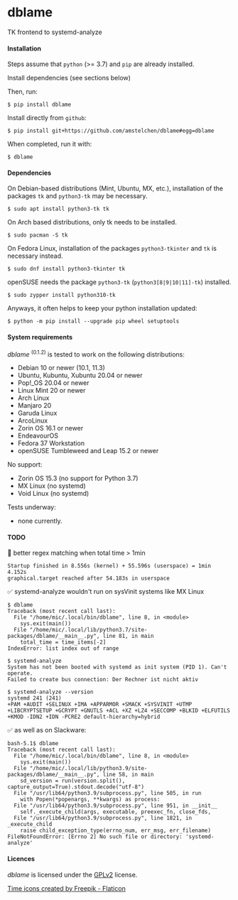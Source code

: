 # dblame

TK frontend to systemd-analyze

#### Installation

Steps assume that `python` (>= 3.7) and `pip` are already installed.

Install dependencies (see sections below)

Then, run:

    $ pip install dblame

Install directly from ``github``:


    $ pip install git+https://github.com/amstelchen/dblame#egg=dblame

When completed, run it with:

    $ dblame

#### Dependencies

On Debian-based distributions (Mint, Ubuntu, MX, etc.), installation of the packages `tk` and `python3-tk` may be necessary.

    $ sudo apt install python3-tk tk

On Arch based distributions, only tk needs to be installed.

    $ sudo pacman -S tk

On Fedora Linux, installation of the packages `python3-tkinter` and `tk` is necessary instead.

    $ sudo dnf install python3-tkinter tk

openSUSE needs the package `python3-tk` (`python3[8|9|10|11]-tk`) installed.

    $ sudo zypper install python310-tk

Anyways, it often helps to keep your python installation updated:

    $ python -m pip install --upgrade pip wheel setuptools

#### System requirements

*dblame* <sup>(0.1.2)</sup> is tested to work on the following distributions:

- Debian 10 or newer (10.1, 11.3) 
- Ubuntu, Kubuntu, Xubuntu 20.04 or newer
- Pop!_OS 20.04 or newer
- Linux Mint 20 or newer
- Arch Linux
- Manjaro 20
- Garuda Linux
- ArcoLinux
- Zorin OS 16.1 or newer 
- EndeavourOS 
- Fedora 37 Workstation 
- openSUSE Tumbleweed and Leap 15.2 or newer 

No support:

- Zorin OS 15.3 (no support for Python 3.7)
- MX Linux (no systemd)
- Void Linux (no systemd)

Tests underway:

- none currently.

#### TODO

:pushpin: better regex matching when total time > 1min

```
Startup finished in 8.556s (kernel) + 55.596s (userspace) = 1min 4.152s 
graphical.target reached after 54.183s in userspace
```

:white_check_mark: systemd-analyze wouldn't run on sysVinit systems like MX Linux

```
$ dblame 
Traceback (most recent call last):
  File "/home/mic/.local/bin/dblame", line 8, in <module>
    sys.exit(main())
  File "/home/mic/.local/lib/python3.7/site-packages/dblame/__main__.py", line 81, in main
    total_time = time_items[-2]
IndexError: list index out of range

$ systemd-analyze 
System has not been booted with systemd as init system (PID 1). Can't operate.
Failed to create bus connection: Der Rechner ist nicht aktiv

$ systemd-analyze --version
systemd 241 (241)
+PAM +AUDIT +SELINUX +IMA +APPARMOR +SMACK +SYSVINIT +UTMP +LIBCRYPTSETUP +GCRYPT +GNUTLS +ACL +XZ +LZ4 +SECCOMP +BLKID +ELFUTILS +KMOD -IDN2 +IDN -PCRE2 default-hierarchy=hybrid
```

:white_check_mark: as well as on Slackware:

```
bash-5.1$ dblame
Traceback (most recent call last):
  File "/home/mic/.local/bin/dblame", line 8, in <module>
    sys.exit(main())
  File "/home/mic/.local/lib/python3.9/site-packages/dblame/__main__.py", line 58, in main
    sd_version = run(version.split(), capture_output=True).stdout.decode("utf-8")
  File "/usr/lib64/python3.9/subprocess.py", line 505, in run
    with Popen(*popenargs, **kwargs) as process:
  File "/usr/lib64/python3.9/subprocess.py", line 951, in __init__
    self._execute_child(args, executable, preexec_fn, close_fds,
  File "/usr/lib64/python3.9/subprocess.py", line 1821, in _execute_child
    raise child_exception_type(errno_num, err_msg, err_filename)
FileNotFoundError: [Errno 2] No such file or directory: 'systemd-analyze'
```

#### Licences

*dblame* is licensed under the [GPLv2](LICENSE) license.

<a href="https://www.flaticon.com/free-icons/time" title="time icons">Time icons created by Freepik - Flaticon</a>
